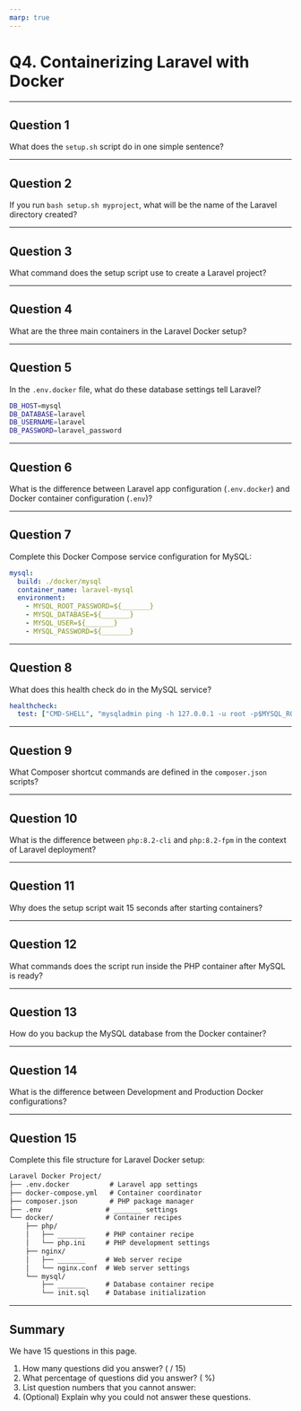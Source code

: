 ```yaml
---
marp: true
---
```


# Q4. Containerizing Laravel with Docker

---

## Question 1

What does the `setup.sh` script do in one simple sentence?

---

## Question 2

If you run `bash setup.sh myproject`, what will be the name of the Laravel directory created?

---

## Question 3

What command does the setup script use to create a Laravel project?

---

## Question 4

What are the three main containers in the Laravel Docker setup?

---

## Question 5

In the `.env.docker` file, what do these database settings tell Laravel?

```bash
DB_HOST=mysql
DB_DATABASE=laravel
DB_USERNAME=laravel
DB_PASSWORD=laravel_password
```

---

## Question 6

What is the difference between Laravel app configuration (`.env.docker`) and Docker container configuration (`.env`)?

---

## Question 7

Complete this Docker Compose service configuration for MySQL:

```yaml
mysql:
  build: ./docker/mysql
  container_name: laravel-mysql
  environment:
    - MYSQL_ROOT_PASSWORD=${_______}
    - MYSQL_DATABASE=${_______}
    - MYSQL_USER=${_______}
    - MYSQL_PASSWORD=${_______}
```

---

## Question 8

What does this health check do in the MySQL service?

```yaml
healthcheck:
  test: ["CMD-SHELL", "mysqladmin ping -h 127.0.0.1 -u root -p$MYSQL_ROOT_PASSWORD --silent"]
```

---

## Question 9

What Composer shortcut commands are defined in the `composer.json` scripts?

---

## Question 10

What is the difference between `php:8.2-cli` and `php:8.2-fpm` in the context of Laravel deployment?

---

## Question 11

Why does the setup script wait 15 seconds after starting containers?

---

## Question 12

What commands does the script run inside the PHP container after MySQL is ready?

---

## Question 13

How do you backup the MySQL database from the Docker container?

---

## Question 14

What is the difference between Development and Production Docker configurations?

---

## Question 15

Complete this file structure for Laravel Docker setup:

```txt
Laravel Docker Project/
├── .env.docker          # Laravel app settings
├── docker-compose.yml   # Container coordinator
├── composer.json        # PHP package manager
├── .env                # _______ settings
└── docker/             # Container recipes
    ├── php/
    │   ├── _______     # PHP container recipe
    │   └── php.ini     # PHP development settings
    ├── nginx/
    │   ├── _______     # Web server recipe  
    │   └── nginx.conf  # Web server settings
    └── mysql/
        ├── _______     # Database container recipe
        └── init.sql    # Database initialization
```

---

## Summary

We have 15 questions in this page.

1. How many questions did you answer? ( / 15)
2. What percentage of questions did you answer? (  %)
3. List question numbers that you cannot answer:
4. (Optional) Explain why you could not answer these questions.
